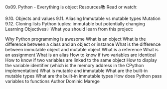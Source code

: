 0x09. Python - Everything is object
Resources📚
Read or watch:

9.10. Objects and values
9.11. Aliasing
Immutable vs mutable types
Mutation
9.12. Cloning lists
Python tuples: immutable but potentially changing
Learning Objectives💡
What you should learn from this project:

Why Python programming is awesome
What is an object
What is the difference between a class and an object or instance
What is the difference between immutable object and mutable object
What is a reference
What is an assignment
What is an alias
How to know if two variables are identical
How to know if two variables are linked to the same object
How to display the variable identifier (which is the memory address in the CPython implementation)
What is mutable and immutable
What are the built-in mutable types
What are the built-in immutable types
How does Python pass variables to functions
Author
Dominic Marege

